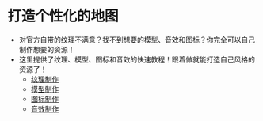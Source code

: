 # 打造个性化的地图
- 对官方自带的纹理不满意？找不到想要的模型、音效和图标？你完全可以自己制作想要的资源！
- 这里提供了纹理、模型、图标和音效的快速教程！跟着做就能打造自己风格的资源了！
    - [纹理制作](tutorial/make_texture)
    - [模型制作](tutorial/make_mdl)
    - [图标制作](tutorial/make_spr)
    - [音效制作](tutorial/make_sound)

